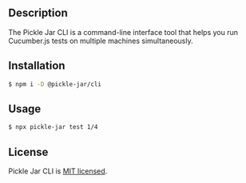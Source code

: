 ## Description

The Pickle Jar CLI is a command-line interface tool that helps you run Cucumber.js tests on multiple machines simultaneously.

## Installation

```bash
$ npm i -D @pickle-jar/cli
```

## Usage

```bash
$ npx pickle-jar test 1/4
```

## License

Pickle Jar CLI is [MIT licensed](LICENSE).
